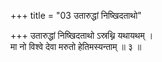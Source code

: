 +++
title = "03 उतारुद्धां निष्खिदताथो"

+++
उतारुद्धां निष्खिदताथो ऽस्रथ्नि यथायथम् ।  
मा नो विश्वे देवा मरुतो हेतिमस्यन्ताम् ॥ ३ ॥